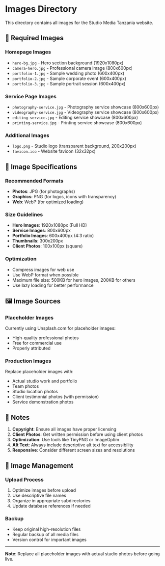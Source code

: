 # Images Directory

This directory contains all images for the Studio Media Tanzania website.

## 📁 Required Images

### Homepage Images
- `hero-bg.jpg` - Hero section background (1920x1080px)
- `camera-hero.jpg` - Professional camera image (800x600px)
- `portfolio-1.jpg` - Sample wedding photo (600x400px)
- `portfolio-2.jpg` - Sample corporate event (600x400px)
- `portfolio-3.jpg` - Sample portrait session (600x400px)

### Service Page Images
- `photography-service.jpg` - Photography service showcase (800x600px)
- `videography-service.jpg` - Videography service showcase (800x600px)
- `editing-service.jpg` - Editing service showcase (800x600px)
- `printing-service.jpg` - Printing service showcase (800x600px)

### Additional Images
- `logo.png` - Studio logo (transparent background, 200x200px)
- `favicon.ico` - Website favicon (32x32px)

## 📏 Image Specifications

### Recommended Formats
- **Photos**: JPG (for photographs)
- **Graphics**: PNG (for logos, icons with transparency)
- **Web**: WebP (for optimized loading)

### Size Guidelines
- **Hero Images**: 1920x1080px (Full HD)
- **Service Images**: 800x600px
- **Portfolio Images**: 600x400px (4:3 ratio)
- **Thumbnails**: 300x200px
- **Client Photos**: 100x100px (square)

### Optimization
- Compress images for web use
- Use WebP format when possible
- Maximum file size: 500KB for hero images, 200KB for others
- Use lazy loading for better performance

## 🖼️ Image Sources

### Placeholder Images
Currently using Unsplash.com for placeholder images:
- High-quality professional photos
- Free for commercial use
- Properly attributed

### Production Images
Replace placeholder images with:
- Actual studio work and portfolio
- Team photos
- Studio location photos
- Client testimonial photos (with permission)
- Service demonstration photos

## 📝 Notes

1. **Copyright**: Ensure all images have proper licensing
2. **Client Photos**: Get written permission before using client photos
3. **Optimization**: Use tools like TinyPNG or ImageOptim
4. **Alt Text**: Always include descriptive alt text for accessibility
5. **Responsive**: Consider different screen sizes and resolutions

## 🔄 Image Management

### Upload Process
1. Optimize images before upload
2. Use descriptive file names
3. Organize in appropriate subdirectories
4. Update database references if needed

### Backup
- Keep original high-resolution files
- Regular backup of all media files
- Version control for important images

---

**Note**: Replace all placeholder images with actual studio photos before going live.
